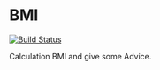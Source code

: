 # BMI
[![Build Status](https://travis-ci.org/kofj/bmi.svg?branch=master)](https://travis-ci.org/kofj/bmi)

Calculation BMI and give some Advice.
